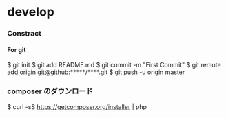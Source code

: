# develop

### Constract


#### For git
$ git init
$ git add README.md
$ git commit -m "First Commit"
$ git remote add origin git@github:*****/****.git
$ git push -u origin master


### composer のダウンロード
$ curl -sS https://getcomposer.org/installer | php

